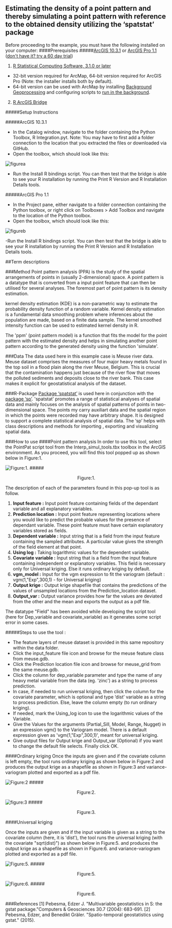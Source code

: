 
## **Estimating the density of a point pattern and thereby simulating a point pattern with reference to the obtained density utilizing the ‘spatstat’ package**

Before proceeding to the example, you must have the following installed on your computer:
####Prerequisites
#####[ArcGIS 10.3.1](http://desktop.arcgis.com/en/arcmap/) or [ArcGIS Pro 1.1](http://pro.arcgis.com/en/pro-app/) ([don't have it? try a 60 day trial](http://www.esri.com/software/arcgis/arcgis-for-desktop/free-trial))
1. [R Statistical Computing Software, 3.1.0 or later](http://cran.cnr.berkeley.edu/bin/windows/base/)
 - 32-bit version required for ArcMap, 64-bit version required for ArcGIS Pro (Note: the installer installs both by default).
 - 64-bit version can be used with ArcMap by installing [Background Geoprocessing](http://desktop.arcgis.com/en/arcmap/10.3/analyze/executing-tools/64bit-background.htm) and configuring scripts to [run in the background](http://desktop.arcgis.com/en/arcmap/10.3/analyze/executing-tools/foreground-and-background-processing.htm).
2. [R ArcGIS Bridge](https://github.com/R-ArcGIS/r-bridge-install)

#####Setup Instructions

#####ArcGIS 10.3.1
 - In the Catalog window, navigate to the folder containing the Python Toolbox, R Integration.pyt. Note: You may have to first add a folder connection to the location that you extracted the files or downloaded via GitHub.
 - Open the toolbox, which should look like this:

![figurea](https://github.com/san02/Images_GIS/blob/master/new1.png)
  

 - Run the Install R bindings script. You can then test that the bridge is able to see your R installation by running the Print R Version and R Installation Details tools.

#####ArcGIS Pro 1.1
 - In the Project pane, either navigate to a folder connection containing the Python toolbox, or right click on Toolboxes > Add Toolbox and navigate to the location of the Python toolbox.
 - Open the toolbox, which should look like this:

 ![figureb](https://github.com/san02/Images_GIS/blob/master/new.png)

 -Run the Install R bindings script. You can then test that the bridge is able to see your R installation by running the Print R Version and R Installation Details tools.
 
##Term descriptions

###Method
Point pattern analysis (PPA) is the study of the spatial arrangements of points in (usually 2-dimensional) space. A point pattern is a datatype that is converted from a input point feature that can then be utilised for several analyses.  The foremost part of point pattern is its density estimation. 

kernel density estimation (KDE) is a non-parametric way to estimate the probability density function of a random variable. Kernel density estimation is a fundamental data smoothing problem where inferences about the population are made, based on a finite data sample. The kernel smoothed intensity function can be used to estimated kernel density in R.

The  'ppm' (point pattern model) is a function that fits the model for the point pattern with the estimated density and helps in simulating another point pattern according to the generated density using the function 'simulate'.  

###Data
The data used here in this example case is Meuse river data.
Meuse dataset comprises the measures of four major heavy metals found in the top soil in a flood plain along the river Meuse, Belgium. This is crucial that the contamination happens just because of the river flow that moves the polluted sediments and deposits close to the river bank. This case makes it explicit for geostatistical analysis of the dataset.

###R-Package
[Package ‘spatstat’](https://cran.r-project.org/web/packages/spatstat/spatstat.pdf) is used here in conjunction with the [package ‘sp’](https://cran.r-project.org/web/packages/sp/sp.pdf). 'spatstat’ promotes a range of statistical analyses of spatial data and mainly focuses on the analysis of spatial patterns of points in two-dimensional space. The points my carry auxiliart data and the spatial region in which the points were recorded may have arbitrary shape. It is designed to support a complete statistical analysis of spatial data. The ‘sp’ helps with class descriptions and methods for importing , exporting and visualizing spatial data.

###How to use
####Point pattern analysis
In order to use this tool, select the PointPat script tool from the Interp_simul_tools.tbx toolbox in the ArcGIS environment. As you proceed, you will find this tool popped up as shown below in Figure:1.

![Figure:1.](https://github.com/san02/Images_GIS/blob/master/ComKrigTool.png)
#####<p align="center">Figure:1.</p>


The description of each of the parameters found in this pop-up tool is as follow.

1. **Input feature  :** Input point feature containing fields of the dependant variable and all explanatory variables.
2. **Prediction location  :** Input point feature representing locations where you would like to predict the probable values for the presence of  dependant variable. These point feature must have certain explanatory variables stored as fields.
3. **Dependent variable  :** Input string that is a field from the input feature containing the sampled attributes. A particular value gives the strength of the field element at that point.
4. **Using log  :** Taking logarithmic values for the dependent variable.
5. **Covariate variable  :** Input string that is a field from the input feature containing independent or explanatory variables. This field is necessary only for Universal kriging. Else it runs ordinary kriging by default. 
6. **vgm_model  :** Input for the vgm expression to fit the variogram (default : vgm(1,"Exp",300,1) - for Universal kriging)
7. **Output krige  :**  Output krige shapefile that contains the predictions of the values of unsampled locations from the Prediction_location dataset.
8. **Output_var  :**  Output variance provides how far the values are deviated from the other and the mean and exports the output as a pdf file.

The datatype "Field" has been avoided while developing the script tool (here for Dep_variable and covariate_variable) as it generates some script error in some cases. 


#####Steps to use the tool :

* The feature layers of meuse dataset is provided in this same repository within the data folder. 
* Click the input_feature file icon and browse for the meuse feature class from meuse.gdb. 
* Click the Prediction location file icon and browse for meuse_grid from the same meuse.gdb. 
* Click the column for dep_variable parameter and type the name of any heavy metal variable from the data (eg. 'zinc') as a string to process prediction. 
* In case, if needed to run universal kriging, then click the column for the covariate parameter, which is optional and type ‘dist’ variable as a string to process prediction. Else, leave the column empty (to run ordinary kriging).
* If needed, mark the Using_log icon to use the logarithmic values of the Variable.  
* Give the Values for the arguments (Partial_Sill, Model, Range, Nugget) in an expression vgm() to the Variogram model. There is a default expression given as 'vgm(1,"Exp",300,1)', meant for universal kriging.
* Give output files for Output krige and Output_var (Optional) if you want to change the default file selects. Finally click OK.

####Ordinary kriging
Once the inputs are given and if the covariate column is left empty, the tool runs ordinary kriging as shown below in Figure:2 and produces the output krige as a shapefile as shown in Figure:3 and variance-variogram plotted and exported as a pdf file. 


![Figure:2](https://github.com/san02/Images_GIS/blob/master/ordkrigtoolrun.png)
#####<p align="center">Figure:2.</p>


![figure:3](https://github.com/san02/Images_GIS/blob/master/ordkrigoutput.png)
#####<p align="center">Figure:3.</p>


####Universal kriging

Once the inputs are given and if the input variable is given as a string to the covariate column (here, it is 'dist'), the tool runs the universal kriging (with the covariate "sqrt(dist)") as shown below in Figure:5. and produces the output krige as a shapefile as shown in Figure:6. and variance-variogram plotted and exported as a pdf file.


![Figure:5.](https://github.com/san02/Images_GIS/blob/master/univkrigtoolrun.png)
#####<p align="center"> Figure:5.</p>


![Figure:6.](https://github.com/san02/Images_GIS/blob/master/univkrigoutput.png)
#####<p align="center">Figure:6.</p>



###References 
  [1] Pebesma, Edzer J. "Multivariable geostatistics in S: the gstat package."Computers & Geosciences 30.7 (2004): 683-691. 
  [2] Pebesma, Edzer, and Benedikt Gräler. "Spatio-temporal geostatistics using gstat." (2015).
 
